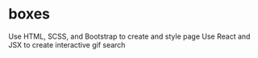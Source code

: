# boxes
Use HTML, SCSS, and Bootstrap to create and style page
Use React and JSX to create interactive gif search